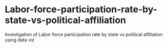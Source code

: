 # Labor-force-participation-rate-by-state-vs-political-affiliation
Investigation of Labor force participation rate by state vs political affiliation using data viz 
